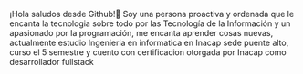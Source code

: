 ¡Hola saludos desde Github!👋 
Soy una persona proactiva y ordenada que le encanta la tecnologia sobre todo por las Tecnología de la Información y 
un apasionado por la programación, me encanta aprender cosas nuevas, actualmente estudio Ingenieria en informatica
en Inacap sede puente alto, curso el 5 semestre y cuento con certificacion otorgada por Inacap como desarrollador fullstack


